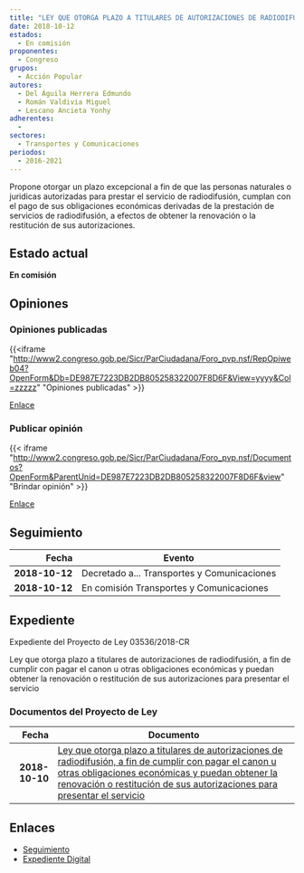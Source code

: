 ```yaml
---
title: "LEY QUE OTORGA PLAZO A TITULARES DE AUTORIZACIONES DE RADIODIFUSIÓN, A FIN DE CUMPLIR CON PAGAR EL CANON U OTRAS OBLIGACIONES ECONÓMICAS Y PUEDAN OBTENER LA RENOVACIÓN O RESTITUCIÓN DE SUS AUTORIZACIONES PARA PRESTAR EL SERVICIO"
date: 2018-10-12
estados: 
  - En comisión
proponentes: 
  - Congreso
grupos: 
  - Acción Popular
autores: 
  - Del Águila Herrera Edmundo
  - Román Valdivia Miguel
  - Lescano Ancieta Yonhy
adherentes: 
  - 
sectores: 
  - Transportes y Comunicaciones
periodos: 
  - 2016-2021
---
```


Propone otorgar un plazo excepcional a fin de que las personas naturales o juridicas autorizadas para prestar el servicio de radiodifusión, cumplan con el pago de sus obligaciones económicas derivadas de la prestación de servicios de radiodifusión, a efectos de obtener la renovación o la restitución de sus autorizaciones.


## Estado actual

**En comisión**

## Opiniones

### Opiniones publicadas

{{<iframe "http://www2.congreso.gob.pe/Sicr/ParCiudadana/Foro_pvp.nsf/RepOpiweb04?OpenForm&Db=DE987E7223DB2DB805258322007F8D6F&View=yyyy&Col=zzzzz" "Opiniones publicadas" >}}

[Enlace](http://www2.congreso.gob.pe/Sicr/ParCiudadana/Foro_pvp.nsf/RepOpiweb04?OpenForm&Db=DE987E7223DB2DB805258322007F8D6F&View=yyyy&Col=zzzzz)
### Publicar opinión

{{< iframe "http://www2.congreso.gob.pe/Sicr/ParCiudadana/Foro_pvp.nsf/Documentos?OpenForm&ParentUnid=DE987E7223DB2DB805258322007F8D6F&view" "Brindar opinión" >}}

[Enlace](http://www2.congreso.gob.pe/Sicr/ParCiudadana/Foro_pvp.nsf/Documentos?OpenForm&ParentUnid=DE987E7223DB2DB805258322007F8D6F&view)

## Seguimiento

| Fecha | Evento |
|------:|--------|
| **2018-10-12** | Decretado a... Transportes y Comunicaciones|
| **2018-10-12** | En comisión Transportes y Comunicaciones|


## Expediente

Expediente del Proyecto de Ley 03536/2018-CR

Ley que otorga plazo a titulares de autorizaciones de radiodifusión, a fin de cumplir con pagar el canon u otras obligaciones económicas y puedan obtener la renovación o restitución de sus autorizaciones para presentar el servicio


### Documentos del Proyecto de Ley

| Fecha | Documento |
|------:|--------|
| **2018-10-10** | [Ley que otorga plazo a titulares de autorizaciones de radiodifusión, a fin de cumplir con pagar el canon u otras obligaciones económicas y puedan obtener la renovación o restitución de sus autorizaciones para presentar el servicio](http://www.leyes.congreso.gob.pe/Documentos/2016_2021/Proyectos_de_Ley_y_de_Resoluciones_Legislativas/PL0353620181010..PDF) |

## Enlaces 

- [Seguimiento](http://www2.congreso.gob.pe/Sicr/TraDocEstProc/CLProLey2016.nsf/f7fff46988ca05b1052578e100829cc7/8413b4b7b7ae54d405258322007f7fe5?OpenDocument)
- [Expediente Digital](http://www2.congreso.gob.pe/Sicr/TraDocEstProc/CLProLey2016.nsf/f7fff46988ca05b1052578e100829cc7/8413b4b7b7ae54d405258322007f7fe5?OpenDocument&Click=05257FB7005EB655.eb71d0cf91d8294e05256cdf006b5706/$Body/0.1C6C)
